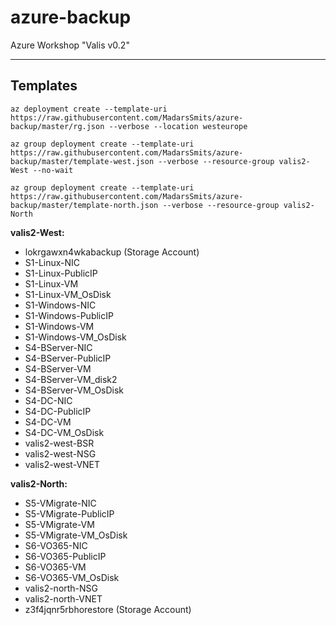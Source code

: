 # azure-backup
Azure Workshop "Valis v0.2"

---------------
Templates
---------------
```
az deployment create --template-uri https://raw.githubusercontent.com/MadarsSmits/azure-backup/master/rg.json --verbose --location westeurope
```
```
az group deployment create --template-uri https://raw.githubusercontent.com/MadarsSmits/azure-backup/master/template-west.json --verbose --resource-group valis2-West --no-wait
```
```
az group deployment create --template-uri https://raw.githubusercontent.com/MadarsSmits/azure-backup/master/template-north.json --verbose --resource-group valis2-North
```

__valis2-West:__
- lokrgawxn4wkabackup (Storage Account)
- S1-Linux-NIC
- S1-Linux-PublicIP
- S1-Linux-VM
- S1-Linux-VM_OsDisk
- S1-Windows-NIC
- S1-Windows-PublicIP
- S1-Windows-VM
- S1-Windows-VM_OsDisk
- S4-BServer-NIC
- S4-BServer-PublicIP
- S4-BServer-VM
- S4-BServer-VM_disk2
- S4-BServer-VM_OsDisk
- S4-DC-NIC
- S4-DC-PublicIP
- S4-DC-VM
- S4-DC-VM_OsDisk
- valis2-west-BSR
- valis2-west-NSG
- valis2-west-VNET

__valis2-North:__
- S5-VMigrate-NIC
- S5-VMigrate-PublicIP
- S5-VMigrate-VM
- S5-VMigrate-VM_OsDisk
- S6-VO365-NIC
- S6-VO365-PublicIP
- S6-VO365-VM
- S6-VO365-VM_OsDisk
- valis2-north-NSG
- valis2-north-VNET
- z3f4jqnr5rbhorestore (Storage Account)